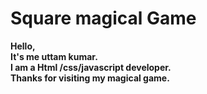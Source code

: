 # Square  magical Game
<b>Hello,
<br>
It's me uttam kumar.
<br>
I am a Html /css/javascript developer.
<br>
Thanks for visiting my  magical game.